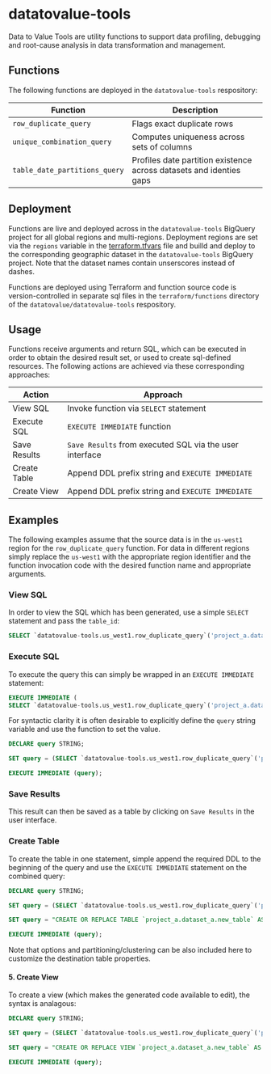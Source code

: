 # datatovalue-tools

Data to Value Tools are utility functions to support data profiling, debugging and root-cause analysis in data transformation and management.

## Functions
The following functions are deployed in the `datatovalue-tools` respository:

Function | Description
--- | ---
`row_duplicate_query` | Flags exact duplicate rows
`unique_combination_query` | Computes uniqueness across sets of columns
`table_date_partitions_query` | Profiles date partition existence across datasets and identies gaps

## Deployment

Functions are live and deployed across in the `datatovalue-tools` BigQuery project for all global regions and multi-regions. Deployment regions are set via the `regions` variable in the [terraform.tfvars](https://github.com/datatovalue/datatovalue-tools/blob/main/terraform/terraform.tfvars) file and builld and deploy to the corresponding geographic dataset in the `datatovalue-tools` BigQuery project. Note that the dataset names contain unserscores instead of dashes.

Functions are deployed using Terraform and function source code is version-controlled in separate sql files in the `terraform/functions` directory of the `datatovalue/datatovalue-tools` respository.

## Usage
Functions receive arguments and return SQL, which can be executed in order to obtain the desired result set, or used to create sql-defined resources. The following actions are achieved via these corresponding approaches:

Action | Approach
--- | ---
View SQL | Invoke function via `SELECT` statement
Execute SQL | `EXECUTE IMMEDIATE` function
Save Results | `Save Results` from executed SQL via the user interface
Create Table | Append DDL prefix string and `EXECUTE IMMEDIATE`
Create View | Append DDL prefix string and `EXECUTE IMMEDIATE`

## Examples

The following examples assume that the source data is in the `us-west1` region for the `row_duplicate_query` function. For data in different regions simply replace the `us-west1` with the appropriate region identifier and the function invocation code with the desired function name and appropriate arguments.

### View SQL
In order to view the SQL which has been generated, use a simple `SELECT` statement and pass the `table_id`:

```sql
SELECT `datatovalue-tools.us_west1.row_duplicate_query`('project_a.dataset_a.table_a');
```

### Execute SQL
To execute the query this can simply be wrapped in an `EXECUTE IMMEDIATE` statement:

```sql
EXECUTE IMMEDIATE (
SELECT `datatovalue-tools.us_west1.row_duplicate_query`('project_a.dataset_a.table_a'));
```
For syntactic clarity it is often desirable to explicitly define the `query` string variable and use the function to set the value.

```sql
DECLARE query STRING;

SET query = (SELECT `datatovalue-tools.us_west1.row_duplicate_query`('project_a.dataset_a.table_a'));

EXECUTE IMMEDIATE (query);
```

### Save Results
This result can then be saved as a table by clicking on `Save Results` in the user interface. 

### Create Table
To create the table in one statement, simple append the required DDL to the beginning of the query and use the `EXECUTE IMMEDIATE` statement on the combined query:

```sql
DECLARE query STRING;

SET query = (SELECT `datatovalue-tools.us_west1.row_duplicate_query`('project_a.dataset_a.table_a'));

SET query = "CREATE OR REPLACE TABLE `project_a.dataset_a.new_table` AS "||query;

EXECUTE IMMEDIATE (query);
```

Note that options and partitioning/clustering can be also included here to customize the destination table properties.

#### 5. Create View
To create a view (which makes the generated code available to edit), the syntax is analagous:

```sql
DECLARE query STRING;

SET query = (SELECT `datatovalue-tools.us_west1.row_duplicate_query`('project_a.dataset_a.table_a'));

SET query = "CREATE OR REPLACE VIEW `project_a.dataset_a.new_table` AS "||query;

EXECUTE IMMEDIATE (query);
```